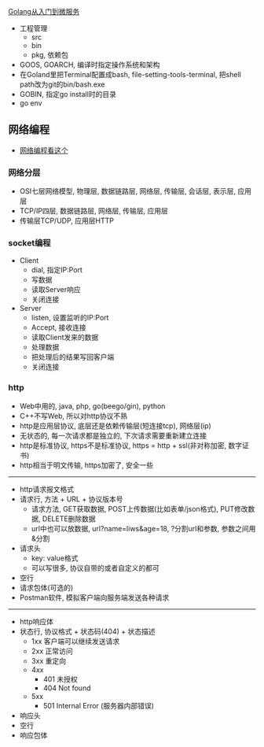 
[Golang从入门到微服务](https://www.bilibili.com/video/BV1Sg411T7TV?p=1)


- 工程管理
    - src
    - bin
    - pkg, 依赖包
- GOOS, GOARCH, 编译时指定操作系统和架构
- 在Goland里把Terminal配置成bash, file-setting-tools-terminal, 把shell path改为git的bin/bash.exe
- GOBIN, 指定go install时的目录
- go env


## 网络编程
- [网络编程看这个](https://www.topgoer.com/%E7%BD%91%E7%BB%9C%E7%BC%96%E7%A8%8B/)
### 网络分层
- OSI七层网络模型, 物理层, 数据链路层, 网络层, 传输层, 会话层, 表示层, 应用层
- TCP/IP四层, 数据链路层, 网络层, 传输层, 应用层
- 传输层TCP/UDP, 应用层HTTP
### socket编程
- Client
    - dial, 指定IP:Port
    - 写数据
    - 读取Server响应
    - 关闭连接
- Server
    - listen, 设置监听的IP:Port
    - Accept, 接收连接
    - 读取Client发来的数据
    - 处理数据
    - 把处理后的结果写回客户端
    - 关闭连接
### http
- Web中用的, java, php, go(beego/gin), python
- C++不写Web, 所以对http协议不熟
- http是应用层协议, 底层还是依赖传输层(短连接tcp), 网络层(ip)
- 无状态的, 每一次请求都是独立的, 下次请求需要重新建立连接
- http是标准协议, https不是标准协议, https = http + ssl(非对称加密, 数字证书)
- http相当于明文传输, https加密了, 安全一些
---
- http请求报文格式
- 请求行, 方法 + URL + 协议版本号
    - 请求方法, GET获取数据, POST上传数据(比如表单/json格式), PUT修改数据, DELETE删除数据
    - url中也可以放数据, url?name=liws&age=18, ?分割url和参数, 参数之间用&分割
- 请求头
    - key: value格式
    - 可以写很多, 协议自带的或者自定义的都可
- 空行
- 请求包体(可选的)
- Postman软件, 模拟客户端向服务端发送各种请求
---
- http响应体
- 状态行, 协议格式 + 状态码(404) + 状态描述
    - 1xx 客户端可以继续发送请求
    - 2xx 正常访问
    - 3xx 重定向
    - 4xx
        - 401 未授权
        - 404 Not found
    - 5xx
        - 501 Internal Error (服务器内部错误)
- 响应头
- 空行
- 响应包体